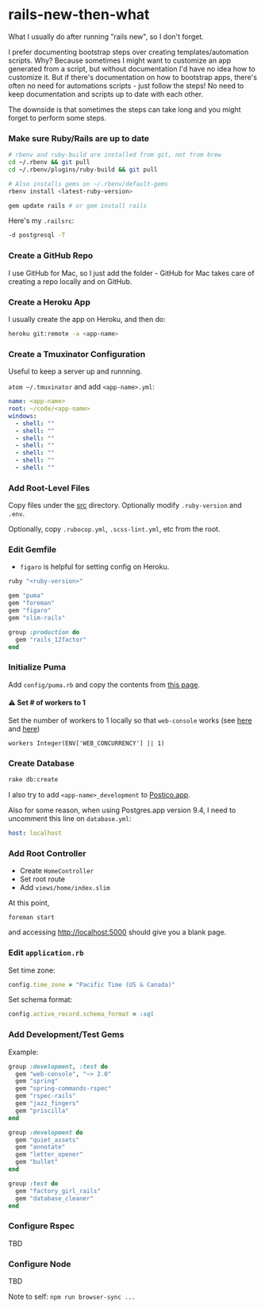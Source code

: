 # rails-new-then-what

What I usually do after running "rails new", so I don't forget.

I prefer documenting bootstrap steps over creating templates/automation scripts. Why? Because sometimes I might want to customize an app generated from a script, but without documentation I'd have no idea how to customize it. But if there's documentation on how to bootstrap apps, there's often no need for automations scripts - just follow the steps! No need to keep documentation and scripts up to date with each other.

The downside is that sometimes the steps can take long and you might forget to perform some steps.

### Make sure Ruby/Rails are up to date

```sh
# rbenv and ruby-build are installed from git, not from brew
cd ~/.rbenv && git pull
cd ~/.rbenv/plugins/ruby-build && git pull

# Also installs gems on ~/.rbenv/default-gems
rbenv install <latest-ruby-version>

gem update rails # or gem install rails
```

Here's my `.railsrc`:

```sh
-d postgresql -T
```

### Create a GitHub Repo

I use GitHub for Mac, so I just add the folder - GitHub for Mac takes care of creating a repo locally and on GitHub.

### Create a Heroku App

I usually create the app on Heroku, and then do:

```sh
heroku git:remote -a <app-name>
```

### Create a Tmuxinator Configuration

Useful to keep a server up and runnning.

`atom ~/.tmuxinator` and add `<app-name>.yml`:

```yml
name: <app-name>
root: ~/code/<app-name>
windows:
  - shell: ""
  - shell: ""
  - shell: ""
  - shell: ""
  - shell: ""
  - shell: ""
  - shell: ""
```

### Add Root-Level Files

Copy files under the [src](src) directory. Optionally modify `.ruby-version` and `.env`.

Optionally, copy `.rubocop.yml`, `.scss-lint.yml`, etc from the root.

### Edit Gemfile

- `figaro` is helpful for setting config on Heroku.

```ruby
ruby "<ruby-version>"

gem "puma"
gem "foreman"
gem "figaro"
gem "slim-rails"

group :production do
  gem "rails_12factor"
end
```

### Initialize Puma

Add `config/puma.rb` and copy the contents from [this page](https://devcenter.heroku.com/articles/deploying-rails-applications-with-the-puma-web-server#config).

#### :warning: Set # of workers to 1

Set the number of workers to 1 locally so that `web-console` works (see [here](https://github.com/rails/web-console/pull/109) and [here](https://github.com/charliesome/better_errors#unicorn-puma-and-other-multi-worker-servers))

```
workers Integer(ENV['WEB_CONCURRENCY'] || 1)
```

### Create Database

```sh
rake db:create
```

I also try to add `<app-name>_development` to [Postico.app](https://eggerapps.at/postico/).

Also for some reason, when using Postgres.app version 9.4, I need to uncomment this line on `database.yml`:

```yml
host: localhost
```

### Add Root Controller

- Create `HomeController`
- Set root route
- Add `views/home/index.slim`

At this point,

```
foreman start
```

and accessing [http://localhost:5000](http://localhost:5000) should give you a blank page.

### Edit `application.rb`

Set time zone:

```ruby
config.time_zone = "Pacific Time (US & Canada)"
```

Set schema format:

```ruby
config.active_record.schema_format = :sql
```

### Add Development/Test Gems

Example:

```ruby
group :development, :test do
  gem "web-console", "~> 2.0"
  gem "spring"
  gem "spring-commands-rspec"
  gem "rspec-rails"
  gem "jazz_fingers"
  gem "priscilla"
end

group :development do
  gem "quiet_assets"
  gem "annotate"
  gem "letter_opener"
  gem "bullet"
end

group :test do
  gem "factory_girl_rails"
  gem "database_cleaner"
end
```

### Configure Rspec

TBD

### Configure Node

TBD

Note to self: `npm run browser-sync ...`

